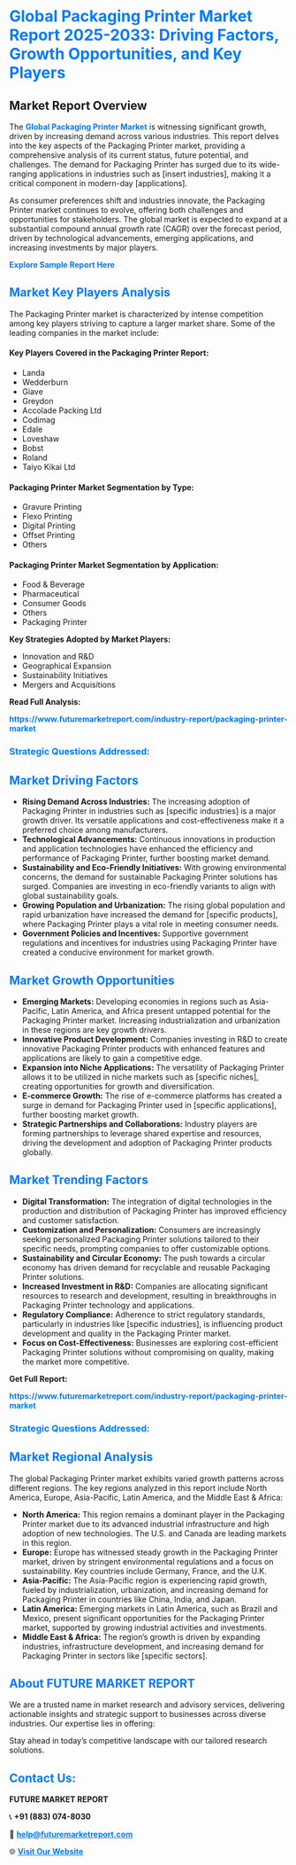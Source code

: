 <h1 style="color: #007BFF;">Global Packaging Printer Market Report 2025-2033: Driving Factors, Growth Opportunities, and Key Players</h1>

<section id="overview">
<h2>Market Report Overview</h2>
<p>The <a href="https://www.futuremarketreport.com/industry-report/packaging-printer-market" style="color: #007BFF; text-decoration: none;"><strong>Global Packaging Printer Market</strong></a> is witnessing significant growth, driven by increasing demand across various industries. This report delves into the key aspects of the Packaging Printer market, providing a comprehensive analysis of its current status, future potential, and challenges. The demand for Packaging Printer has surged due to its wide-ranging applications in industries such as [insert industries], making it a critical component in modern-day [applications].</p>
<p>As consumer preferences shift and industries innovate, the Packaging Printer market continues to evolve, offering both challenges and opportunities for stakeholders. The global market is expected to expand at a substantial compound annual growth rate (CAGR) over the forecast period, driven by technological advancements, emerging applications, and increasing investments by major players.</p>
</section>

<section id="overview">
<p><a href="https://www.futuremarketreport.com/request-sample/reportId=116744" style="color: #007BFF; text-decoration: none;"><strong>Explore Sample Report Here</strong></a></p>
</section>

<section id="key-players">
<h2 style="color: #007BFF;">Market Key Players Analysis</h2>
<p>The Packaging Printer market is characterized by intense competition among key players striving to capture a larger market share. Some of the leading companies in the market include:</p>
<h4>Key Players Covered in the Packaging Printer Report:</h4>
<ul><li>Landa</li><li>Wedderburn</li><li>Giave</li><li>Greydon</li><li>Accolade Packing Ltd</li><li>Codimag</li><li>Edale</li><li>Loveshaw</li><li>Bobst</li><li>Roland</li><li>Taiyo Kikai Ltd</li></ul>
<h4>Packaging Printer Market Segmentation by Type:</h4>
<ul><li>Gravure Printing</li><li>Flexo Printing</li><li>Digital Printing</li><li>Offset Printing</li><li>Others</li></ul>

<h4>Packaging Printer Market Segmentation by Application:</h4>
<ul><li>Food &amp; Beverage</li><li>Pharmaceutical</li><li>Consumer Goods</li><li>Others</li><li>Packaging Printer</li></ul>
<p><strong>Key Strategies Adopted by Market Players:</strong></p>
<ul>
<li>Innovation and R&D</li>
<li>Geographical Expansion</li>
<li>Sustainability Initiatives</li>
<li>Mergers and Acquisitions</li>
</ul>
</section>

<section>
<p><strong>Read Full Analysis: </strong></p><a href="https://www.futuremarketreport.com/industry-report/packaging-printer-market" style="color: #007BFF; text-decoration: none;"><strong>https://www.futuremarketreport.com/industry-report/packaging-printer-market</strong></a>
<h3 style="color: #007BFF;">Strategic Questions Addressed:</h3>
</section>

<section id="driving-factors">
<h2 style="color: #007BFF;">Market Driving Factors</h2>
<ul>
<li><strong>Rising Demand Across Industries:</strong> The increasing adoption of Packaging Printer in industries such as [specific industries] is a major growth driver. Its versatile applications and cost-effectiveness make it a preferred choice among manufacturers.</li>
<li><strong>Technological Advancements:</strong> Continuous innovations in production and application technologies have enhanced the efficiency and performance of Packaging Printer, further boosting market demand.</li>
<li><strong>Sustainability and Eco-Friendly Initiatives:</strong> With growing environmental concerns, the demand for sustainable Packaging Printer solutions has surged. Companies are investing in eco-friendly variants to align with global sustainability goals.</li>
<li><strong>Growing Population and Urbanization:</strong> The rising global population and rapid urbanization have increased the demand for [specific products], where Packaging Printer plays a vital role in meeting consumer needs.</li>
<li><strong>Government Policies and Incentives:</strong> Supportive government regulations and incentives for industries using Packaging Printer have created a conducive environment for market growth.</li>
</ul>
</section>

<section id="growth-opportunities">
<h2 style="color: #007BFF;">Market Growth Opportunities</h2>
<ul>
<li><strong>Emerging Markets:</strong> Developing economies in regions such as Asia-Pacific, Latin America, and Africa present untapped potential for the Packaging Printer market. Increasing industrialization and urbanization in these regions are key growth drivers.</li>
<li><strong>Innovative Product Development:</strong> Companies investing in R&D to create innovative Packaging Printer products with enhanced features and applications are likely to gain a competitive edge.</li>
<li><strong>Expansion into Niche Applications:</strong> The versatility of Packaging Printer allows it to be utilized in niche markets such as [specific niches], creating opportunities for growth and diversification.</li>
<li><strong>E-commerce Growth:</strong> The rise of e-commerce platforms has created a surge in demand for Packaging Printer used in [specific applications], further boosting market growth.</li>
<li><strong>Strategic Partnerships and Collaborations:</strong> Industry players are forming partnerships to leverage shared expertise and resources, driving the development and adoption of Packaging Printer products globally.</li>
</ul>
</section>

<section id="trending-factors">
<h2 style="color: #007BFF;">Market Trending Factors</h2>
<ul>
<li><strong>Digital Transformation:</strong> The integration of digital technologies in the production and distribution of Packaging Printer has improved efficiency and customer satisfaction.</li>
<li><strong>Customization and Personalization:</strong> Consumers are increasingly seeking personalized Packaging Printer solutions tailored to their specific needs, prompting companies to offer customizable options.</li>
<li><strong>Sustainability and Circular Economy:</strong> The push towards a circular economy has driven demand for recyclable and reusable Packaging Printer solutions.</li>
<li><strong>Increased Investment in R&D:</strong> Companies are allocating significant resources to research and development, resulting in breakthroughs in Packaging Printer technology and applications.</li>
<li><strong>Regulatory Compliance:</strong> Adherence to strict regulatory standards, particularly in industries like [specific industries], is influencing product development and quality in the Packaging Printer market.</li>
<li><strong>Focus on Cost-Effectiveness:</strong> Businesses are exploring cost-efficient Packaging Printer solutions without compromising on quality, making the market more competitive.</li>
</ul>
</section>

<section>
<p><strong>Get Full Report: </strong></p><a href="https://www.futuremarketreport.com/industry-report/packaging-printer-market" style="color: #007BFF; text-decoration: none;"><strong>https://www.futuremarketreport.com/industry-report/packaging-printer-market</strong></a>
<h3 style="color: #007BFF;">Strategic Questions Addressed:</h3>
</section>


<section id="regional-analysis">
<h2 style="color: #007BFF;">Market Regional Analysis</h2>
<p>The global Packaging Printer market exhibits varied growth patterns across different regions. The key regions analyzed in this report include North America, Europe, Asia-Pacific, Latin America, and the Middle East & Africa:</p>
<ul>
<li><strong>North America:</strong> This region remains a dominant player in the Packaging Printer market due to its advanced industrial infrastructure and high adoption of new technologies. The U.S. and Canada are leading markets in this region.</li>
<li><strong>Europe:</strong> Europe has witnessed steady growth in the Packaging Printer market, driven by stringent environmental regulations and a focus on sustainability. Key countries include Germany, France, and the U.K.</li>
<li><strong>Asia-Pacific:</strong> The Asia-Pacific region is experiencing rapid growth, fueled by industrialization, urbanization, and increasing demand for Packaging Printer in countries like China, India, and Japan.</li>
<li><strong>Latin America:</strong> Emerging markets in Latin America, such as Brazil and Mexico, present significant opportunities for the Packaging Printer market, supported by growing industrial activities and investments.</li>
<li><strong>Middle East & Africa:</strong> The region’s growth is driven by expanding industries, infrastructure development, and increasing demand for Packaging Printer in sectors like [specific sectors].</li>
</ul>
</section>

<footer>
<h2 style="color: #007BFF;">About FUTURE MARKET REPORT</h2>
<p>We are a trusted name in market research and advisory services, delivering actionable insights and strategic support to businesses across diverse industries. Our expertise lies in offering:</p>

<p>Stay ahead in today’s competitive landscape with our tailored research solutions.</p>

<h2 style="color: #007BFF;">Contact Us:</h2>
<p><strong>FUTURE MARKET REPORT</strong></p>
<p>📞 <strong>+91 (883) 074-8030</strong></p>
<p>📧 <strong><a href="mailto:help@futuremarketreport.com" style="color: #007BFF;">help@futuremarketreport.com</a></strong></p>
<p>🌐 <strong><a href="https://www.futuremarketreport.com/" style="color: #007BFF;">Visit Our Website</a></strong></p>
</footer>